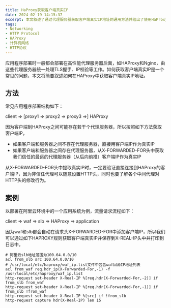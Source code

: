 ```yaml
---
title: HaProxy获取客户端真实IP
date: 2024-02-19 14:15:37
excerpt: 本文叙述了通过代理服务器获取客户端真实IP地址的通用方法并给出了使用HaProxy在阿里云环境下获取客户端真实IP地址的配置示例
tags:
- Networking
- HTTP Protocol
- HAProxy
- 计算机网络
- HTTP协议
---
```


应用程序部署时一般都会部署在高性能代理服务器后面，如HAProxy和Nginx，由这些代理服务器统一处理TLS握手、IP校验等工作。如何获取客户端真实IP是一个常见的问题，本文将简要叙述如何在HAProxy中获取客户端真实IP地址。

## 方法

常见应用程序部署结构如下：

client => [proxy1 => proxy2 => proxy3 =>] HAProxy

因为客户端到HAProxy之间可能存在若干个代理服务器，所以按照如下方法获取客户端IP，

- 如果客户端和服务器之间不存在代理服务器，直接用客户端IP作为真实IP
- 如果客户端和服务器之间存在代理服务器，从X-FORWARDED-FOR头中获取我们信任的最远的代理服务器（从后向前推）客户端IP作为真实IP

从X-FORWARDED-FOR头中提取真实IP时，一定要验证直接连接到HAProxy的客户端IP，因为非信任代理可以随意设置HTTP头，同时也要了解各个中间代理对HTTP头的修改行为。

## 案例

以部署在阿里云环境中的一个应用系统为例，流量请求流程如下：

client => waf => slb => HAProxy => application

因为waf和slb都会自动在请求头X-FORWARDED-FOR中添加客户端IP，所以我们可以通过如下HAPROXY规则获取客户端真实IP并保存到X-REAL-IP头中并打印到日志中。

```
# 阿里云slb地址范围为100.64.0.0/10
acl from_slb src 100.64.0.0/10
# /usr/local/etc/haproxy/waf_ip.list文件中包含waf回源IP地址列表
acl from_waf req.hdr_ip(X-Forwarded-For,-1) -f /usr/local/etc/haproxy/waf_ip.list
http-request set-header X-Real-IP %[req.hdr(X-Forwarded-For,-2)] if from_slb from_waf
http-request set-header X-Real-IP %[req.hdr(X-Forwarded-For,-1)] if from_slb !from_waf
http-request set-header X-Real-IP %[src] if !from_slb
http-request capture hdr(X-Real-IP) len 15
```